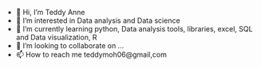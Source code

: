 - 👋 Hi, I’m Teddy Anne
- 👀 I’m interested in Data analysis and Data science
- 🌱 I’m currently learning python, Data analysis tools, libraries, excel, SQL and Data visualization, R
- 💞️ I’m looking to collaborate on ...
- 📫 How to reach me teddymoh06@gmail,com


<!---
Palace0/Palace0 is a ✨ special ✨ repository because its `README.md` (this file) appears on your GitHub profile.
You can click the Preview link to take a look at your changes.
--->
